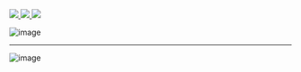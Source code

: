 <div align=left> 
    <a href="https://ko-kr.facebook.com/yapp.co.kr/">
        <img src="https://img.shields.io/badge/-Facebook-000000?style=flat&logo=Facebook">
    </a>
    <a href="https://www.instagram.com/about.yapp/">
        <img src="https://img.shields.io/badge/-Instagram-000000?style=flat&logo=Instagram">
    </a>
    <a href="https://github.com/YAPP-Github">
        <img src="https://img.shields.io/badge/-Github-000000?style=flat&logo=Github">
    </a>  
</div>

![image](https://user-images.githubusercontent.com/53253298/178962809-6fe323b9-49c9-4881-9496-3230f0d2cca2.png)

----------

![image](https://user-images.githubusercontent.com/53253298/178974282-d53c6efe-3610-496b-890f-d697ab0b883a.png)

